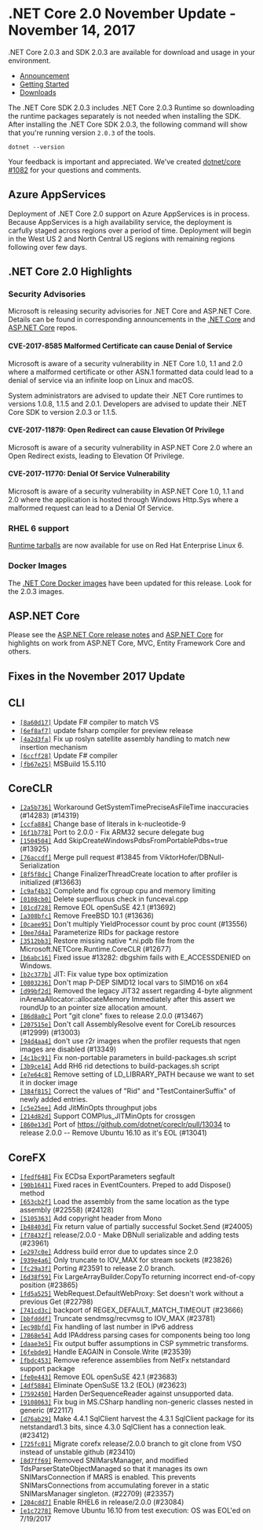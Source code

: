 # .NET Core 2.0 November Update - November 14, 2017

.NET Core 2.0.3 and SDK 2.0.3 are available for download and usage in your environment.

* [Announcement](https://blogs.msdn.microsoft.com/dotnet/2017/11/14/net-core-november-2017-update/)
* [Getting Started](https://dotnet.microsoft.com/download)
* [Downloads](https://github.com/dotnet/core/blob/main/release-notes/download-archives/2.0.3.md)

The .NET Core SDK 2.0.3 includes .NET Core 2.0.3 Runtime so downloading the runtime packages separately is not needed when installing the SDK. After installing the .NET Core SDK 2.0.3, the following command will show that you're running version `2.0.3` of the tools.

`dotnet --version`

Your feedback is important and appreciated. We've created [dotnet/core #1082](https://github.com/dotnet/core/issues/1082) for your questions and comments.

## Azure AppServices

Deployment of .NET Core 2.0 support on Azure AppServices is in process. Because AppServices is a high availability service, the deployment is carfully staged across regions over a period of time. Deployment will begin in the West US 2 and North Central US regions with remaining regions following over few days.

## .NET Core 2.0 Highlights

### Security Advisories

Microsoft is releasing security advisories for .NET Core and ASP.NET Core. Details can be found in corresponding announcements in the [.NET Core](https://github.com/dotnet/announcements/issues?q=is%3Aopen+is%3Aissue+label%3ASecurity) and [ASP.NET Core](https://github.com/aspnet/announcements/issues?q=is%3Aopen+is%3Aissue+label%3ASecurity) repos.

#### CVE-2017-8585 Malformed Certificate can cause Denial of Service

Microsoft is aware of a security vulnerability in .NET Core 1.0, 1.1 and 2.0 where a malformed certificate or other ASN.1 formatted data could lead to a denial of service via an infinite loop on Linux and macOS.

System administrators are advised to update their .NET Core runtimes to versions 1.0.8, 1.1.5 and 2.0.1. Developers are advised to update their .NET Core SDK to version 2.0.3 or 1.1.5.

#### CVE-2017-11879: Open Redirect can cause Elevation Of Privilege

Microsoft is aware of a security vulnerability in ASP.NET Core 2.0 where an Open Redirect exists, leading to Elevation Of Privilege.

#### CVE-2017-11770: Denial Of Service Vulnerability

Microsoft is aware of a security vulnerability in ASP.NET Core 1.0, 1.1 and 2.0 where the application is hosted through Windows Http.Sys where a malformed request can lead to a Denial Of Service.

### RHEL 6 support

[Runtime tarballs](https://download.microsoft.com/download/5/C/1/5C190037-632B-443D-842D-39085F02E1E8/dotnet-runtime-2.0.3-rhel.6-x64.tar.gz) are now available for use on Red Hat Enterprise Linux 6.

### Docker Images

The [.NET Core Docker images](https://hub.docker.com/r/microsoft/dotnet/) have been updated for this release. Look for the 2.0.3 images.

## ASP.NET Core

Please see the [ASP.NET Core release notes](https://github.com/aspnet/Home/releases/tag/2.0.3) and [ASP.NET Core](https://blogs.msdn.microsoft.com/webdev/2017/08/14/announcing-asp-net-core-2-0/) for highlights on work from ASP.NET Core, MVC, Entity Framework Core and others.

## Fixes in the November 2017 Update

## CLI

* [`[8a60d17]`](https://github.com/dotnet/cli/commit/8a60d17) Update F# compiler to match VS
* [`[6ef8af7]`](https://github.com/dotnet/cli/commit/6ef8af7) update fsharp compiler for preview release
* [`[4a2d3fa]`](https://github.com/dotnet/cli/commit/4a2d3fa) Fix up roslyn satellite assembly handling to match new insertion mechanism
* [`[6ccff28]`](https://github.com/dotnet/cli/commit/6ccff28) Update F# compiler
* [`[fb67e25]`](https://github.com/dotnet/cli/commit/fb67e25) MSBuild 15.5.110

## CoreCLR

* [`[2a5b736]`](https://github.com/dotnet/coreclr/commit/2a5b736) Workaround GetSystemTimePreciseAsFileTime inaccuracies (#14283) (#14319)
* [`[ccfa884]`](https://github.com/dotnet/coreclr/commit/ccfa884) Change base of literals in k-nucleotide-9
* [`[6f1b778]`](https://github.com/dotnet/coreclr/commit/6f1b778) Port to 2.0.0 - Fix ARM32 secure delegate bug
* [`[1504504]`](https://github.com/dotnet/coreclr/commit/1504504) Add SkipCreateWindowsPdbsFromPortablePdbs=true (#13925)
* [`[76accdf]`](https://github.com/dotnet/coreclr/commit/76accdf) Merge pull request #13845 from ViktorHofer/DBNull-Serialization
* [`[8f5f8dc]`](https://github.com/dotnet/coreclr/commit/8f5f8dc) Change FinalizerThreadCreate location to after profiler is initialized (#13663)
* [`[c9af4b3]`](https://github.com/dotnet/coreclr/commit/c9af4b3) Complete and fix cgroup cpu and memory limiting
* [`[0108cb0]`](https://github.com/dotnet/coreclr/commit/0108cb0) Delete superfluous check in funceval.cpp
* [`[01cd728]`](https://github.com/dotnet/coreclr/commit/01cd728) Remove EOL openSuSE 42.1 (#13692)
* [`[a308bfc]`](https://github.com/dotnet/coreclr/commit/a308bfc) Remove FreeBSD 10.1 (#13636)
* [`[0caee95]`](https://github.com/dotnet/coreclr/commit/0caee95) Don't multiply YieldProcessor count by proc count (#13556)
* [`[0ee7d4a]`](https://github.com/dotnet/coreclr/commit/0ee7d4a) Parameterize RIDs for package restore
* [`[3512bb3]`](https://github.com/dotnet/coreclr/commit/3512bb3) Restore missing native *.ni.pdb file from the Microsoft.NETCore.Runtime.CoreCLR (#12677)
* [`[b6abc16]`](https://github.com/dotnet/coreclr/commit/b6abc16) Fixed issue #13282: dbgshim fails with E_ACCESSDENIED on Windows.
* [`[b2c377b]`](https://github.com/dotnet/coreclr/commit/b2c377b) JIT: Fix value type box optimization
* [`[0803236]`](https://github.com/dotnet/coreclr/commit/0803236) Don't map P-DEP SIMD12 local vars to SIMD16 on x64
* [`[d99bf2d]`](https://github.com/dotnet/coreclr/commit/d99bf2d) Removed the legacy JIT32 assert regarding 4-byte alignment inArenaAllocator::allocateMemory Immediately after this assert we roundUp to an pointer size allocation amount.
* [`[86d8a0c]`](https://github.com/dotnet/coreclr/commit/86d8a0c) Port "git clone" fixes to release 2.0.0 (#13467)
* [`[207515e]`](https://github.com/dotnet/coreclr/commit/207515e) Don't call AssemblyResolve event for CoreLib resources (#12999) (#13003)
* [`[94d4aa4]`](https://github.com/dotnet/coreclr/commit/94d4aa4) don't use r2r images when the profiler requests that ngen images are disabled (#13349)
* [`[4c1bc91]`](https://github.com/dotnet/coreclr/commit/4c1bc91) Fix non-portable parameters in build-packages.sh script
* [`[3b9ce14]`](https://github.com/dotnet/coreclr/commit/3b9ce14) Add RH6 rid detections to build-packages.sh script
* [`[e7e64c8]`](https://github.com/dotnet/coreclr/commit/e7e64c8) Remove setting of LD_LIBRARY_PATH because we want to set it in docker image
* [`[384f815]`](https://github.com/dotnet/coreclr/commit/384f815) Correct the values of "Rid" and "TestContainerSuffix" of newly added entries.
* [`[c5e25ee]`](https://github.com/dotnet/coreclr/commit/c5e25ee) Add JitMinOpts throughput jobs
* [`[214d82d]`](https://github.com/dotnet/coreclr/commit/214d82d) Support COMPlus_JITMinOpts for crossgen
* [`[860e13d]`](https://github.com/dotnet/coreclr/commit/860e13d) Port of https://github.com/dotnet/coreclr/pull/13034 to release 2.0.0 -- Remove Ubuntu 16.10 as it's EOL (#13041)

## CoreFX

* [`[fedf648]`](https://github.com/dotnet/corefx/commit/fedf648) Fix ECDsa ExportParameters segfault
* [`[90b1641]`](https://github.com/dotnet/corefx/commit/90b1641) Fixed races in EventCounters.  Preped to add Dispose() method
* [`[653cb2f]`](https://github.com/dotnet/corefx/commit/653cb2f) Load the assembly from the same location as the type assembly (#22558) (#24128)
* [`[5105363]`](https://github.com/dotnet/corefx/commit/5105363) Add copyright header from Mono
* [`[b48403d]`](https://github.com/dotnet/corefx/commit/b48403d) Fix return value of partially successful Socket.Send (#24005)
* [`[f78432f]`](https://github.com/dotnet/corefx/commit/f78432f) release/2.0.0 - Make DBNull serializable and adding tests (#23961)
* [`[e297c0e]`](https://github.com/dotnet/corefx/commit/e297c0e) Address build error due to updates since 2.0
* [`[939e4a6]`](https://github.com/dotnet/corefx/commit/939e4a6) Only truncate to IOV_MAX for stream sockets (#23826)
* [`[fc29a3f]`](https://github.com/dotnet/corefx/commit/fc29a3f) Porting #23591 to release 2.0 branch.
* [`[6d38f59]`](https://github.com/dotnet/corefx/commit/6d38f59) Fix LargeArrayBuilder.CopyTo returning incorrect end-of-copy position (#23865)
* [`[fd5a525]`](https://github.com/dotnet/corefx/commit/fd5a525) WebRequest.DefaultWebProxy: Set doesn't work without a previous Get (#22798)
* [`[741cd3c]`](https://github.com/dotnet/corefx/commit/741cd3c) backport of REGEX_DEFAULT_MATCH_TIMEOUT (#23666)
* [`[bbfdddf]`](https://github.com/dotnet/corefx/commit/bbfdddf) Truncate sendmsg/recvmsg to IOV_MAX (#23781)
* [`[ec98bfd]`](https://github.com/dotnet/corefx/commit/ec98bfd) Fix handling of last number in IPv6 address
* [`[7868e54]`](https://github.com/dotnet/corefx/commit/7868e54) Add IPAddress parsing cases for components being too long
* [`[daae3e5]`](https://github.com/dotnet/corefx/commit/daae3e5) Fix output buffer assumptions in CSP symmetric transforms.
* [`[6febde9]`](https://github.com/dotnet/corefx/commit/6febde9) Handle EAGAIN in Console.Write (#23539)
* [`[fbdc453]`](https://github.com/dotnet/corefx/commit/fbdc453) Remove reference assemblies from NetFx netstandard support package
* [`[fe0e443]`](https://github.com/dotnet/corefx/commit/fe0e443) Remove EOL openSuSE 42.1 (#23683)
* [`[4df5884]`](https://github.com/dotnet/corefx/commit/4df5884) Eliminate OpenSuSE 13.2 (EOL) (#23623)
* [`[7592450]`](https://github.com/dotnet/corefx/commit/7592450) Harden DerSequenceReader against unsupported data.
* [`[9108063]`](https://github.com/dotnet/corefx/commit/9108063) Fix bug in MS.CSharp handling non-generic classes nested in generic (#22117)
* [`[d76ab29]`](https://github.com/dotnet/corefx/commit/d76ab29) Make 4.4.1 SqlClient harvest the 4.3.1 SqlClient package for its netstandard1.3 bits, since 4.3.0 SqlClient has a connection leak. (#23412)
* [`[725fc01]`](https://github.com/dotnet/corefx/commit/725fc01) Migrate corefx release/2.0.0 branch to git clone from VSO instead of unstable github (#23410)
* [`[8d7ff69]`](https://github.com/dotnet/corefx/commit/8d7ff69) Removed SNIMarsManager, and modified TdsParserStateObjectManaged so that it manages its own SNIMarsConnection if MARS is enabled. This prevents SNIMarsConnections from accumulating forever in a static SNIMarsManager singleton. (#22709) (#23357)
* [`[204cdd7]`](https://github.com/dotnet/corefx/commit/204cdd7) Enable RHEL6 in release/2.0.0 (#23084)
* [`[e1c7278]`](https://github.com/dotnet/corefx/commit/e1c7278) Remove Ubuntu 16.10 from test execution: OS was EOL'ed on 7/19/2017
